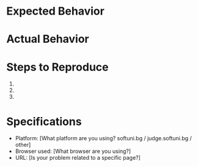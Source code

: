 
# Expected Behavior

# Actual Behavior

# Steps to Reproduce

1.
1.
1.

# Specifications

- Platform: [What platform are you using? softuni.bg / judge.softuni.bg / other]
- Browser used: [What browser are you using?]
- URL: [Is your problem related to a specific page?]